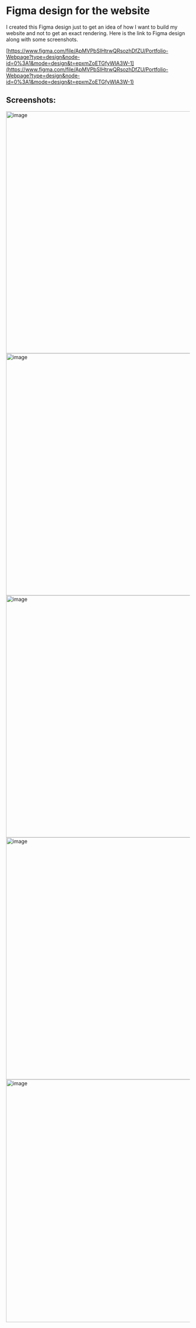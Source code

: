 # Figma design for the website 

I created this Figma design just to get an idea of how I want to build my website and not to get an exact rendering. Here is the link to Figma design along with some screenshots.

[https://www.figma.com/file/ApMVPbSIHtrwQRsozhDfZU/Portfolio-Webpage?type=design&node-id=0%3A1&mode=design&t=epxmZoETGfyWIA3W-1](https://www.figma.com/file/ApMVPbSIHtrwQRsozhDfZU/Portfolio-Webpage?type=design&node-id=0%3A1&mode=design&t=epxmZoETGfyWIA3W-1)

## Screenshots: 

<img width="662" alt="image" src="https://github.com/AbhilashKotha/portfolio/assets/113061137/afa7d6a0-e9bd-4783-9a9e-bbe57a9ea268">
<img width="662" alt="image" src="https://github.com/AbhilashKotha/portfolio/assets/113061137/fe6c4278-b599-4356-aecf-c72a2ecc051b">
<img width="662" alt="image" src="https://github.com/AbhilashKotha/portfolio/assets/113061137/5fcfbad8-5e8e-4bad-8aed-88a0f59c680f">
<img width="662" alt="image" src="https://github.com/AbhilashKotha/portfolio/assets/113061137/41c1d3b3-f521-4db2-b587-c8ab02827105">
<img width="664" alt="image" src="https://github.com/AbhilashKotha/portfolio/assets/113061137/9521f52d-dbae-453d-8b42-f4c0689820c1">



